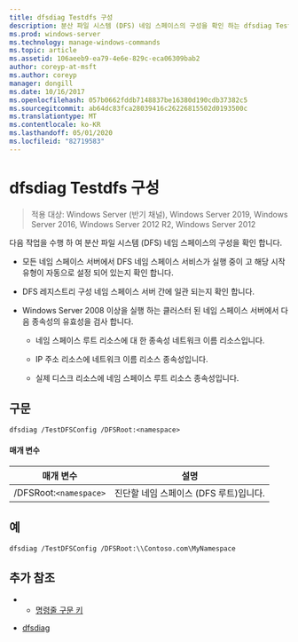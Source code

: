 ```yaml
---
title: dfsdiag Testdfs 구성
description: 분산 파일 시스템 (DFS) 네임 스페이스의 구성을 확인 하는 dfsdiag Testdfs Config에 대 한 참조 항목입니다.
ms.prod: windows-server
ms.technology: manage-windows-commands
ms.topic: article
ms.assetid: 106aeeb9-ea79-4e6e-829c-eca06309bab2
author: coreyp-at-msft
ms.author: coreyp
manager: dongill
ms.date: 10/16/2017
ms.openlocfilehash: 057b0662fddb7148837be16380d190cdb37382c5
ms.sourcegitcommit: ab64dc83fca28039416c26226815502d0193500c
ms.translationtype: MT
ms.contentlocale: ko-KR
ms.lasthandoff: 05/01/2020
ms.locfileid: "82719583"
---
```

# <a name="dfsdiag-testdfsconfig"></a>dfsdiag Testdfs 구성

> 적용 대상: Windows Server (반기 채널), Windows Server 2019, Windows Server 2016, Windows Server 2012 R2, Windows Server 2012

다음 작업을 수행 하 여 분산 파일 시스템 (DFS) 네임 스페이스의 구성을 확인 합니다.  
  
-   모든 네임 스페이스 서버에서 DFS 네임 스페이스 서비스가 실행 중이 고 해당 시작 유형이 자동으로 설정 되어 있는지 확인 합니다.  
  
-   DFS 레지스트리 구성 네임 스페이스 서버 간에 일관 되는지 확인 합니다.  
  
-   Windows Server 2008 이상을 실행 하는 클러스터 된 네임 스페이스 서버에서 다음 종속성의 유효성을 검사 합니다.  
  
    -   네임 스페이스 루트 리소스에 대 한 종속성 네트워크 이름 리소스입니다.  
  
    -   IP 주소 리소스에 네트워크 이름 리소스 종속성입니다.  
  
    -   실제 디스크 리소스에 네임 스페이스 루트 리소스 종속성입니다.

## <a name="syntax"></a>구문  
  
```  
dfsdiag /TestDFSConfig /DFSRoot:<namespace>  
```  
  
#### <a name="parameters"></a>매개 변수  
  
|       매개 변수       |               설명               |
|-----------------------|-----------------------------------------|
| /DFSRoot:`<namespace>` | 진단할 네임 스페이스 (DFS 루트)입니다. |
  
## <a name="examples"></a>예  
  
```  
dfsdiag /TestDFSConfig /DFSRoot:\\Contoso.com\MyNamespace  
```  
  
## <a name="additional-references"></a>추가 참조  
  
-   - [명령줄 구문 키](command-line-syntax-key.md)  
  
-   [dfsdiag](dfsdiag.md)  
  

